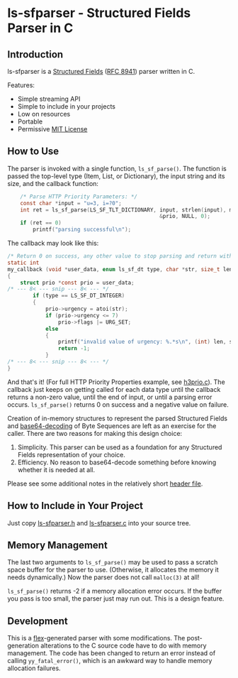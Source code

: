 # ls-sfparser - Structured Fields Parser in C

## Introduction

ls-sfparser is a [Structured Fields](https://github.com/httpwg/wiki/wiki/Structured-Fields)
([RFC 8941](https://www.rfc-editor.org/rfc/rfc8941.html)) parser written in C.

Features:
- Simple streaming API
- Simple to include in your projects
- Low on resources
- Portable
- Permissive [MIT License](LICENSE)

## How to Use

The parser is invoked with a single function, `ls_sf_parse()`.  The function is passed the top-level type (Item, List, or Dictionary), the input string and
its size, and the callback function:

```c
    /* Parse HTTP Priority Parameters: */
    const char *input = "u=3, i=?0";
    int ret = ls_sf_parse(LS_SF_TLT_DICTIONARY, input, strlen(input), my_callback,
                                                &prio, NULL, 0);
    if (ret == 0)
        printf("parsing successful\n");
```

The callback may look like this:

```c
/* Return 0 on success, any other value to stop parsing and return with failure. */
static int
my_callback (void *user_data, enum ls_sf_dt type, char *str, size_t len, int off)
{
    struct prio *const prio = user_data;
/* --- 8< --- snip --- 8< --- */
        if (type == LS_SF_DT_INTEGER)
        {   
            prio->urgency = atoi(str);
            if (prio->urgency <= 7)
                prio->flags |= URG_SET;
            else
            {
                printf("invalid value of urgency: %.*s\n", (int) len, str);
                return -1;  
            }
/* --- 8< --- snip --- 8< --- */
}
```

And that's it!  (For full HTTP Priority Properties example, see [h3prio.c](h3prio.c)).  The callback just keeps on getting called
for each data type until the callback returns a non-zero value, until the end of input, or until a parsing error occurs.
`ls_sf_parse()` returns 0 on success and a negative value on failure.

Creation of in-memory structures to represent the parsed Structured Fields and [base64-decoding](
https://www.rfc-editor.org/rfc/rfc8941.html#name-parsing-a-byte-sequence) of Byte Sequences are left as an exercise for the
caller.  There are two reasons for making this design choice:
1. Simplicity.  This parser can be used as a foundation for any Structured Fields representation of your choice.
1. Efficiency.  No reason to base64-decode something before knowing whether it is needed at all.

Please see some additional notes in the relatively short [header file](ls-sfparser.h).

## How to Include in Your Project

Just copy [ls-sfparser.h](ls-sfparser.h) and [ls-sfparser.c](ls-sfparser.c) into your source tree.

## Memory Management

The last two arguments to `ls_sf_parse()` may be used to pass a scratch space buffer for the parser to use.  (Otherwise, it allocates
the memory it needs dynamically.)  Now the parser does not call `malloc(3)` at all!

`ls_sf_parse()` returns -2 if a memory allocation error occurs.  If the buffer you pass is too small, the parser just may run out.
This is a design feature.

## Development

This is a [flex](https://en.wikipedia.org/wiki/Flex_(lexical_analyser_generator))-generated parser with some modifications.
The post-generation alterations to the C source code have to do with memory management.  The code has been changed to return
an error instead of calling `yy_fatal_error()`, which is an awkward way to handle memory allocation failures.

